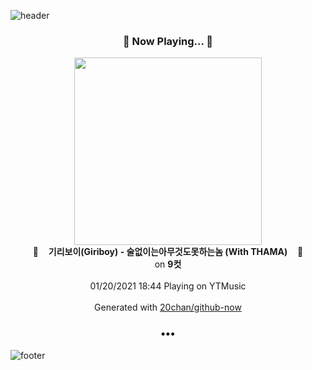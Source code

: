 ![header](https://capsule-render.vercel.app/api?type=wave&height=170&section=header&text=Hi.%20I'm%20SHIFT&fontColor=090707&fontAlignX=45&fontAlignY=65&fontSize=100)

<h3 align="center">🎵 Now Playing... 🎵</h3>
<p align="center">
  <a href="https://music.youtube.com/channel/UCMRvw9TUJB5m32YPrxLu7ag">
    <img width="300" src="https://lh3.googleusercontent.com/dsI6zTdfnDQwaYliYBsoZOoBgHBuF-wbyreYT6ogpJEwSyd_xgRt6zF_17zVQq595gAV-lbi_w5iuh4C">
  </a>
  <br>
  🎵&nbsp&nbsp&nbsp <b>기리보이(Giriboy) - 술없이는아무것도못하는놈 (With THAMA)</b> &nbsp&nbsp&nbsp🎵
  <br>
  on <b>9컷</b>
  
  <br />
  <br />
  01/20/2021 18:44 Playing on YTMusic
  <br />
  <br />
  Generated with <a href="https://github.com/20chan/github-now">20chan/github-now</a>
</p>

<h3 align="center">•••</h3>

![footer](https://capsule-render.vercel.app/api?type=wave&height=150&section=footer)
